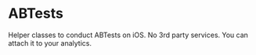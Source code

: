 ABTests
=======

Helper classes to conduct ABTests on iOS. No 3rd party services. You can attach it to your analytics.
